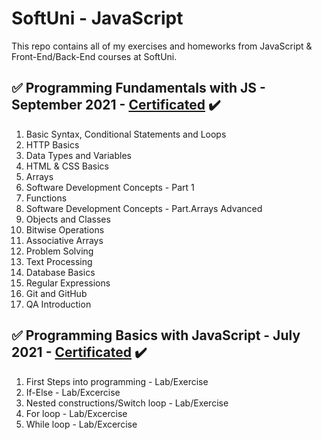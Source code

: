 # SoftUni - JavaScript 
This repo contains all of my exercises and homeworks from JavaScript & Front-End/Back-End courses at SoftUni.


## :white_check_mark: Programming Fundamentals with JS - September 2021 - [Certificated](https://softuni.bg/certificates/certificates/converttoimage/119787?code=9cee819d) :heavy_check_mark:
1. Basic Syntax, Conditional Statements and Loops
2. HTTP Basics
3. Data Types and Variables
4. HTML & CSS Basics
5. Arrays
6. Software Development Concepts - Part 1
7. Functions
8. Software Development Concepts - Part.Arrays Advanced
9. Objects and Classes
10. Bitwise Operations
11. Associative Arrays
12. Problem Solving
13. Text Processing
14. Database Basics
15. Regular Expressions
16. Git and GitHub
17. QA Introduction

## :white_check_mark: Programming Basics with JavaScript - July 2021 - [Certificated](https://softuni.bg/certificates/certificates/converttoimage/112069?code=02e0a59e) :heavy_check_mark:
01. First Steps into programming - Lab/Exercise
02. If-Else - Lab/Excercise
03. Nested constructions/Switch loop - Lab/Exercise
04. For loop - Lab/Excercise
05. While loop - Lab/Excercise
